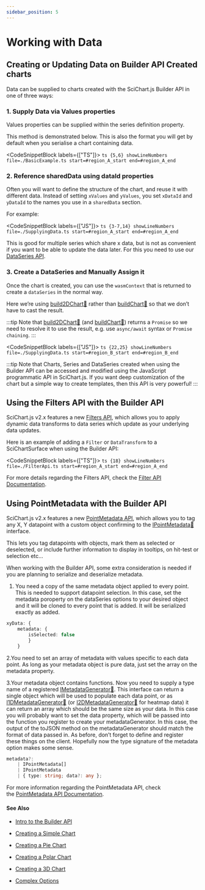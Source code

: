 ```yaml
---
sidebar_position: 5
---
```


# Working with Data

Creating or Updating Data on Builder API Created charts
-------------------------------------------------------

Data can be supplied to charts created with the SciChart.js Builder API in one of three ways:

### 1. Supply Data via Values properties

Values properties can be supplied within the series definition property.

This method is demonstrated below. This is also the format you will get by default when you serialise a chart containing data.

<CodeSnippetBlock labels={["TS"]}>
    ```ts {5,6} showLineNumbers file=./BasicExample.ts start=#region_A_start end=#region_A_end
    ```
</CodeSnippetBlock>

### 2. Reference sharedData using dataId properties

Often you will want to define the structure of the chart, and reuse it with different data. Instead of setting `xValues` and `yValues`, you set `xDataId` and `yDataId` to the names you use in a `sharedData` section.

For example:

<CodeSnippetBlock labels={["JS"]}>
    ```ts {3-7,14} showLineNumbers file=./SupplyingData.ts start=#region_A_start end=#region_A_end
    ```
</CodeSnippetBlock>

This is good for multiple series which share x data, but is not as convenient if you want to be able to update the data later. For this you need to use our [DataSeries API](/2d-charts/chart-types/data-series-api/data-series-api-overview).

### 3. Create a DataSeries and Manually Assign it

Once the chart is created, you can use the `wasmContext` that is returned to create a `dataSeries` in the normal way.

Here we’re using [build2DChart:blue_book:](https://www.scichart.com/documentation/js/current/typedoc/index.html#chartbuilder#build2dchart) rather than [buildChart:blue_book:](https://www.scichart.com/documentation/js/current/typedoc/index.html#chartbuilder#buildchart) so that we don’t have to cast the result.

:::tip
Note that [build2DChart:blue_book:](https://www.scichart.com/documentation/js/current/typedoc/index.html#chartbuilder#build2dchart) (and [buildChart:blue_book:](https://www.scichart.com/documentation/js/current/typedoc/index.html#chartbuilder#buildchart)) returns a `Promise` so we need to resolve it to use the result, e.g. use `async/await` syntax or `Promise chaining`.
:::

<CodeSnippetBlock labels={["JS"]}>
    ```ts {22,25} showLineNumbers file=./SupplyingData.ts start=#region_B_start end=#region_B_end
    ```
</CodeSnippetBlock>

:::tip
Note that Charts, Series and DataSeries created when using the Builder API can be accessed and modified using the JavaScript programmatic API in SciChart.js. If you want deep customization of the chart but a simple way to create templates, then this API is very powerful!
:::

Using the Filters API with the Builder API
------------------------------------------

SciChart.js v2.x features a new [Filters API](/2d-charts/chart-types/data-filters-api/data-filters-api-overview), which allows you to apply dynamic data transforms to data series which update as your underlying data updates.

Here is an example of adding a `Filter` or `DataTransform` to a SciChartSurface when using the Builder API:

<CodeSnippetBlock labels={["TS"]}>
    ```ts {18} showLineNumbers file=./FilterApi.ts start=#region_A_start end=#region_A_end
    ```
</CodeSnippetBlock>

For more details regarding the Filters API, check the [Filter API Documentation](/2d-charts/chart-types/data-filters-api/data-filters-api-overview).

Using PointMetadata with the Builder API
----------------------------------------

SciChart.js v2.x features a new [PointMetadata API](/2d-charts/chart-types/point-metadata-api/point-metadata-api-overview), which allows you to tag any X, Y datapoint with a custom object confirming to the [IPointMetadata:blue_book:](https://www.scichart.com/documentation/js/current/typedoc/interfaces/ipointmetadata.html) interface.

This lets you tag datapoints with objects, mark them as selected or deselected, or include further information to display in tooltips, on hit-test or selection etc...

When working with the Builder API, some extra consideration is needed if you are planning to serialize and deserialize metadata.

1. You need a copy of the same metadata object applied to every point. This is needed to support datapoint selection. In this case, set the metadata poroperty on the dataSeries options to your desired object and it will be cloned to every point that is added. It will be serialized exactly as added.


```ts showLineNumbers
xyData: { 
    metadata: { 
        isSelected: false 
        } 
    }
```

2.You need to set an array of metadata with values specific to each data point. As long as your metadata object is pure data, just set the array on the metadata property.

3.Your metadata object contains functions. Now you need to supply a type name of a registered [IMetadataGenerator:blue_book:](https://www.scichart.com/documentation/js/current/typedoc/interfaces/imetadatagenerator.html). This interface can return a single object which will be used to populate each data point, or as [I1DMetadataGenerator:blue_book:](https://www.scichart.com/documentation/js/current/typedoc/interfaces/i1dmetadatagenerator.html) (or [I2DMetadataGenerator:blue_book:](https://www.scichart.com/documentation/js/current/typedoc/interfaces/i2dmetadatagenerator.html) for heatmap data) it can return an array which should be the same size as your data. In this case you will probably want to set the data property, which will be passed into the function you register to create your metadataGenerator. In this case, the output of the toJSON method on the metadataGenerator should match the format of data passed in. As before, don’t forget to define and register these things on the client. Hopefully now the type signature of the metadata option makes some sense.

```ts showLineNumbers
metadata?: 
    | IPointMetadata[] 
    | IPointMetadata 
    | { type: string; data?: any };
```

For more information regarding the PointMetadata API, check the [PointMetadata API Documentation](/2d-charts/chart-types/point-metadata-api/point-metadata-api-overview).

#### See Also

* [Intro to the Builder API](/2d-charts/builder-api/builder-api-overview)

* [Creating a Simple Chart](/2d-charts/builder-api/simple-chart)

* [Creating a Pie Chart](/2d-charts/builder-api/pie-chart)

* [Creating a Polar Chart](/2d-charts/builder-api/polar-chart)

* [Creating a 3D Chart](/3d-charts/builder-api/default-3d-chart)

* [Complex Options](/2d-charts/builder-api/complex-options)